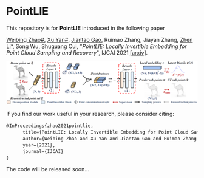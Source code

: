# PointLIE

This repository is for **PointLIE** introduced in the following paper

[Weibing Zhao#](https://github.com/zwb0), [Xu Yan#](https://github.com/yanx27), [Jiantao Gao](https://github.com/Gao-JT), Ruimao Zhang, Jiayan Zhang, [Zhen Li*](https://mypage.cuhk.edu.cn/academics/lizhen/), Song Wu, Shuguang Cui, "*PointLIE: Locally Invertible Embedding for Point Cloud Sampling and Recovery*", IJCAI 2021 [[arxiv]](https://arxiv.org/pdf/2104.14769.pdf).
 
![](figures/figure3.png)

If you find our work useful in your research, please consider citing:
```latex
@InProceedings{zhao2021pointlie,
      title={PointLIE: Locally Invertible Embedding for Point Cloud Sampling and Recovery}, 
      author={Weibing Zhao and Xu Yan and Jiantao Gao and Ruimao Zhang and Jiayan Zhang and Zhen Li and Song Wu and Shuguang Cui},
      year={2021},
      journal={IJCAI}
}
```

The code will be released soon...
